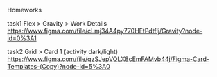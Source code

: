 Homeworks

task1
Flex > Gravity > Work Details
https://www.figma.com/file/cLmj34A4py770HFtPdtflj/Gravity?node-id=0%3A1

task2
Grid > Card 1 (activity dark/light)
https://www.figma.com/file/qzSJepVQLX8cEmFAMvb44j/Figma-Card-Templates-(Copy)?node-id=5%3A0
